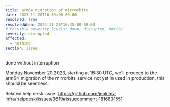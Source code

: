 ```yaml
---
title: arm64 migration of mirrorbits
date: 2023-11-20T16:30:00-00:00
resolved: true
resolvedWhen: 2023-11-20T16:35:00-00:00
# Possible severity levels: down, disrupted, notice
severity: disrupted
affected:
  - nothing
section: issue
---
```


done without interruption

Monday November 20 2023, starting at 16:30 UTC, we'll proceed to the arm64 migration of the mirrorbits service not yet in used in production, this should be seemless.

Related help desk issue: https://github.com/jenkins-infra/helpdesk/issues/3619#issuecomment-1816831551
